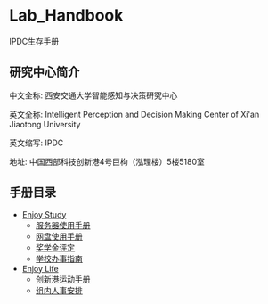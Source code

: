 # Lab_Handbook
IPDC生存手册

## 研究中心简介

中文全称: 西安交通大学智能感知与决策研究中心

英文全称: Intelligent Perception and Decision Making Center of Xi'an Jiaotong University

英文缩写: IPDC

地址: 中国西部科技创新港4号巨构（泓理楼）5楼5180室

## 手册目录

- [Enjoy Study](./enjoy_study/README.md)
  - [服务器使用手册](./enjoy_study/server.md)
  - [网盘使用手册](./enjoy_study/ipdc_driver.md)
  - [奖学金评定](./enjoy_study/scholarship.md)
  - [学校办事指南](./enjoy_study/office.md)
- [Enjoy Life](./enjoy_life/README.md)
  - [创新港运动手册](./enjoy_life/sport.md)
  - [组内人事安排](./enjoy_life/manage.md)